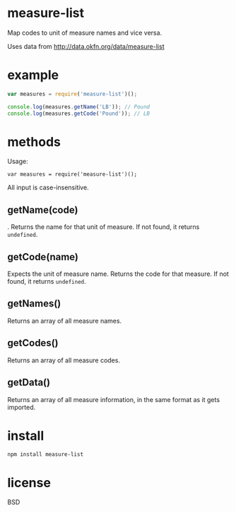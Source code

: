 measure-list
============

Map codes to unit of measure names and vice versa.

Uses data from http://data.okfn.org/data/measure-list

# example 

``` js
var measures = require('measure-list')();

console.log(measures.getName('LB')); // Pound
console.log(measures.getCode('Pound')); // LB
```

# methods

Usage:

```
var measures = require('measure-list')();
```
All input is case-insensitive.

## getName(code)
.
Returns the name for that unit of measure.
If not found, it returns `undefined`.

## getCode(name)

Expects the unit of measure name.
Returns the code for that measure.
If not found, it returns `undefined`.

## getNames()

Returns an array of all measure names.

## getCodes()

Returns an array of all measure codes.

## getData()

Returns an array of all measure information, in the same format as it gets imported.

# install

``` cli
npm install measure-list
```

# license

BSD

